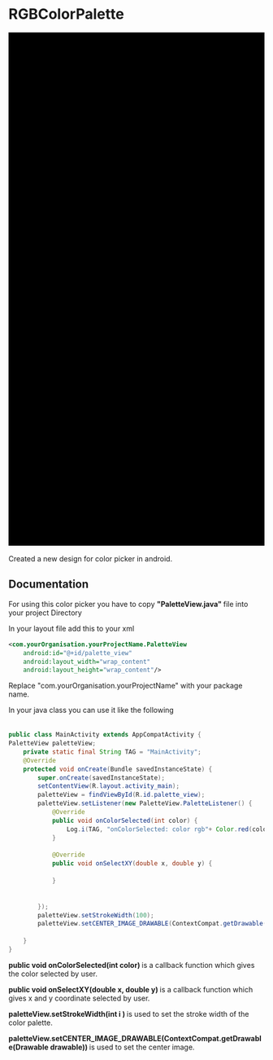 # RGBColorPalette


![Alt text](readmeFiles/demo.gif?raw=true "RGB Color Picker")

Created a new design for color picker in android.

<h2>Documentation</h2>

For using this color picker you have to copy  <b> "PaletteView.java" </b> file into your project Directory

In your layout file add this to your xml
```xml
<com.yourOrganisation.yourProjectName.PaletteView
    android:id="@+id/palette_view"
    android:layout_width="wrap_content"
    android:layout_height="wrap_content"/>
```       
    
Replace "com.yourOrganisation.yourProjectName" with your package name.

In your java class you can use it like the following

```java

public class MainActivity extends AppCompatActivity {
PaletteView paletteView;
    private static final String TAG = "MainActivity";
    @Override
    protected void onCreate(Bundle savedInstanceState) {
        super.onCreate(savedInstanceState);
        setContentView(R.layout.activity_main);
        paletteView = findViewById(R.id.palette_view);
        paletteView.setListener(new PaletteView.PaletteListener() {
            @Override
            public void onColorSelected(int color) {
                Log.i(TAG, "onColorSelected: color rgb"+ Color.red(color)+" , "+Color.green(color)+" , "+Color.blue(color));
            }

            @Override
            public void onSelectXY(double x, double y) {

            }


        });
        paletteView.setStrokeWidth(100);
        paletteView.setCENTER_IMAGE_DRAWABLE(ContextCompat.getDrawable(this,R.drawable.bulb));

    }
}

```

<b> public void onColorSelected(int color) </b> is a callback function which gives the color selected by user.

<b>  public void onSelectXY(double x, double y) </b>  is a callback function which gives x and y coordinate selected by user.

<b> paletteView.setStrokeWidth(int i ) </b>  is used to set the stroke width of the color palette.

<b> paletteView.setCENTER_IMAGE_DRAWABLE(ContextCompat.getDrawable(Drawable drawable)) </b> is used to set the center image.




